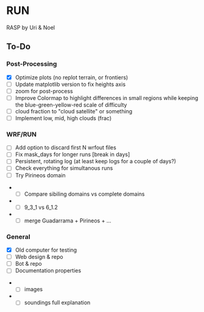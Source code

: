 # RUN
RASP by Uri & Noel

## To-Do
### Post-Processing
- [x] Optimize plots (no replot terrain, or frontiers)
- [ ] Update matplotlib version to fix heights axis
- [ ] zoom for post-process
- [ ] Improve Colormap to highlight differences in small regions while keeping the blue-green-yellow-red scale of difficulty
- [ ] cloud fraction to "cloud satellite" or something
- [ ] Implement low, mid, high clouds (frac)
### WRF/RUN
- [ ] Add option to discard first N wrfout files
- [ ] Fix mask_days for longer runs [break in days]
- [ ] Persistent, rotating log (at least keep logs for a couple of days?)
- [ ] Check everything for simultanous runs
- [ ] Try Pirineos domain
- - [ ] Compare sibiling domains vs complete domains
- - [ ] 9_3_1 vs 6_1.2
- - [ ] merge Guadarrama + Pirineos + ...
### General
- [x] Old computer for testing
- [ ] Web design & repo
- [ ] Bot & repo
- [ ] Documentation properties
- - [ ] images
- - [ ] soundings full explanation

